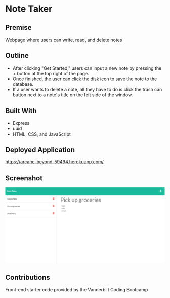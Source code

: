 # Note Taker

## Premise
Webpage where users can write, read, and delete notes

## Outline
 - After clicking "Get Started," users can input a new note by pressing the + button at the top right of the page.
 - Once finished, the user can click the disk icon to save the note to the database.
 - If a user wants to delete a note, all they have to do is click the trash can button next to a note's title on the left side of the window.

 ## Built With
  - Express
  - uuid
  - HTML, CSS, and JavaScript

## Deployed Application
https://arcane-beyond-59494.herokuapp.com/

## Screenshot
![Screenshot of application](/images/screenshot.png)

## Contributions
Front-end starter code provided by the Vanderbilt Coding Bootcamp